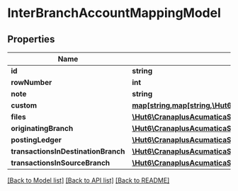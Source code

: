 # InterBranchAccountMappingModel

## Properties
Name | Type | Description | Notes
------------ | ------------- | ------------- | -------------
**id** | **string** |  | [optional] 
**rowNumber** | **int** |  | [optional] 
**note** | **string** |  | [optional] 
**custom** | [**map[string,map[string,\Hut6\CranaplusAcumaticaSdk\Model\CustomFieldModel]]**](map.md) |  | [optional] 
**files** | [**\Hut6\CranaplusAcumaticaSdk\Model\FileLinkModel[]**](FileLinkModel.md) |  | [optional] 
**originatingBranch** | [**\Hut6\CranaplusAcumaticaSdk\Model\StringValueModel**](StringValueModel.md) |  | [optional] 
**postingLedger** | [**\Hut6\CranaplusAcumaticaSdk\Model\StringValueModel**](StringValueModel.md) |  | [optional] 
**transactionsInDestinationBranch** | [**\Hut6\CranaplusAcumaticaSdk\Model\InterBranchAccountMappingTransactionInDestinationBranchDetailModel[]**](InterBranchAccountMappingTransactionInDestinationBranchDetailModel.md) |  | [optional] 
**transactionsInSourceBranch** | [**\Hut6\CranaplusAcumaticaSdk\Model\InterBranchAccountMappingTransactionInSourceBranchDetailModel[]**](InterBranchAccountMappingTransactionInSourceBranchDetailModel.md) |  | [optional] 

[[Back to Model list]](../README.md#documentation-for-models) [[Back to API list]](../README.md#documentation-for-api-endpoints) [[Back to README]](../README.md)


